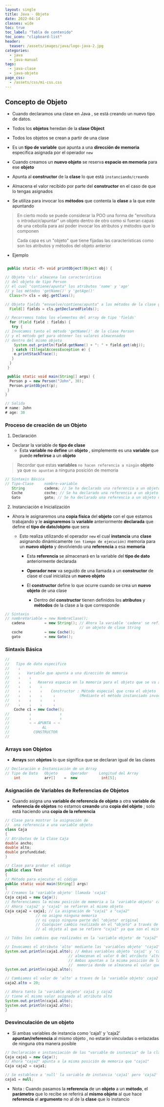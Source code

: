 ```yaml
---
layout: single
title: Java - Objeto
date: 2022-04-14
classes: wide
toc: true
toc_label: "Tabla de contenido"
toc_icon: "clipboard-list"
header:
  teaser: /assets/images/java/logo-java-2.jpg
categories:
  - java
  - java-manual
tags:
  - java-clase
  - java-objeto
page_css: 
  - /assets/css/mi-css.css
---
```


## Concepto de Objeto

* Cuando declaramos una clase en Java , se está creando un nuevo tipo de datos.

* Todos los **objetos** heredan de la **clase Object**

* Todos los objetos se crean a partir de una clase

* Es un **tipo de variable** que apunta a una **dirección de memoria** especifica asignada por el operador ``new``

* Cuando creamos un **nuevo objeto** se reserva **espacio en memoria** para ese **objeto**

* Apunta al **constructor** de la **clase** lo que está ``instanciando/creando``

* Almacena el valor recibido por parte del **constructor** en el caso de que lo tengas asignados

* Se utiliza para invocar los **métodos** que contenta la **clase** a la que este apuntando

> En cierto modo se puede considerar la POO una forma de "envoltura o introducir/apuntar" un objeto dentro de otro como si fueran capas de una cebolla para así poder invocar los atributos y métodos que lo componen
>
> Cada capa es un "objeto" que tiene fijadas las características como son los atributos y métodos del objeto anterior

* Ejemplo

```java

 public static <T> void printObject(Object obj) {

// Objeto 'cls' almacena las características
// del objeto de tipo Person
// el cual "contiene/apunta" los atributos 'name' y 'age'
// y los métodos 'getName()' y 'getAge()' 
  Class<?> cls = obj.getClass();

// Objeto fields "envuelve/contiene/apunta" a los métodos de la clase genérica Class<?> 
  Field[] fields = cls.getDeclaredFields();

// Recorremos todos los elementos del array de tipo 'fields'
  for (Field field : fields) {
   try {
// Invocamos tanto el método 'getName()' de la clase Person 
// y el método get para obtener los valores almacenados
// dentro del mismo objeto 
    System.out.println(field.getName() + ": " + field.get(obj));
   } catch (IllegalAccessException e) {
    e.printStackTrace();
   }
  }
 }

 public static void main(String[] args) {
  Person p = new Person("John", 30);
  Person.printObject(p);
 }
}

// Salida
# name: John
# age: 30
```

### Proceso de creación de un Objeto

1. Declaración

* Declarar la variable de **tipo de clase**
  * Esta **variable** **no define** un **objeto** , simplemente es una **variable** que puede **referirse** a un **objeto**

> Recordar que estas **variables** ``no hacen referencia a ningún`` **objeto** ya que ``no apuntan`` a ninguna posición de memoria

```java
// Sintaxis Básica
// Tipo-Clase     nombre-variable
   String         cadena; // Se ha declarado una referencia a un objeto de tipo String
   Coche          coche; // Se ha declarado una referencia a un objeto de tipo Coche
   Gato           gato; // Se ha declarado una referencia a un objeto de tipo Coche
```

2. Instanciación e Inicialización

* Ahora le asignaremos una **copia física** del **objeto** con el que estamos trabajando y le **asignaremos** la **variable** anteriormente **declarada** que define el **tipo de dato/objeto** que sera

  * Esto realiza utilizando el operador ``new`` el cual **instancia** una **clase** asignando dinámicamente ``(en tiempo de ejecución)`` memoria para un **nuevo objeto** y devolviendo una **referencia** a esa **memoria**

    * Esta **referencia** se almacenará en la variable del **tipo de dato** anteriormente declarada

    * **Operador new** va seguido de una llamada a un **constructor** de clase el cual inicializa un **nuevo objeto**

    * El **constructor** define lo que ocurre cuando se crea un **nuevo objeto** de una clase
      * Dentro del **constructor** tienen definidos los **atributos** y **métodos** de la clase a la que corresponde

```java
// Sintaxis
// nombreVariable = new NombreClase();
   cadena         = new String(); // Ahora la variable 'cadena' se refiere a 
                                  // un objeto de clase String 
   coche          = new Coche();
   gato           = new Gato();
```

### Sintaxis Básica

```java
//   
//   Tipo de dato especifico
//    ↓
//    ↓   Variable que apunta a una dirección de memoria
//    ↓    ↓
//    ↓    ↓   Reserva espacio en la memoria para el objeto que se va a crear (HEAP)
//    ↓    ↓    ↓
//    ↓    ↓    ↓    Constructor : Método especial que crea el objeto 
//    ↓    ↓    ↓     ↓           (Mediante el método instanciado invocamos sus métodos)
//    ↓    ↓    ↓     ↓
//    ↓    ↓    ↓     ↓
    Coche c1 = new Coche();
//         ↓             ↑
//         ↓             ↑
//         → → APUNTA → →   
//               AL
//           CONSTRUCTOR
// 
```

### Arrays son Objetos

* **Arrays** son **objetos** lo que significa que se declaran igual de las clases

```java
// Declaración e Instanciación de un Array
// Tipo de Dato   Objeto      Operador     Longitud del Array
    int           arr[]    =  new           int[5];
```

### Asignación de Variables de Referencias de Objetos

* Cuando asigna una **variable de referencia de objeto** a otra **variable de referencia de objetos** no estamos **creando** una **copia del objeto** ; solo está haciendo una **copia de la referencia**

```java
// Clase para mostrar la asignación de 
//  una referencia a una variable objeto
class Caja
{
// Atributos de la Clase Caja 
double ancho;
double alto;
double profundidad;
} 

// Clase para probar el código 
public class Test
{
// Método para ejecutar el código
public static void main(String[] args)
{
// Creamos la 'variable objeto' llamada 'caja1' 
Caja caja1 = new Caja();
// Referenciamos la misma posición de memoria a la 'variable objeto' caja2 a traves de caja1
// Ahora 'caja2' y 'caja1' se refieren al mismo objeto
Caja caja2 = caja1; // La asignación de "caja1" a "caja2"
              // no asigno ninguna memoria 
              // ni copio ninguna parte del "objeto" original
              // Cualquier cambio realizado en el "objeto" a través de "caja2" afectara
              // al objeto al que se refiere "caja1" ya que son el mismo objeto

// Todos los cambios que realizados en la 'variable objeto' de "caja2" se verán reflejados en "caja1"

// Invocamos el atributo 'alto' mediante las 'variables objeto' "caja1" y "caja2"
System.out.println(caja1.alto); // Ambas variables objeto 'caja1' y 'caja2'
                             // almacenan el valor 0 del atributo 'alto'
                             // Ambas apuntan a la misma posición de la 
                             //  memoria donde se almacena el valor que es 0  
System.out.println(caja2.alto); 

// Cambiamos el valor de 'alto' a traves de la 'variable objeto' caja2
caja2.alto = 20;

// Ahora tanto la 'variable objeto' caja1 y caja2 
// tiene el mismo valor asignado al atributo alto 
System.out.println(caja1.alto);
System.out.println(caja2.alto);
}
```

### Desvinculación de un objeto

* Si ambas variables de instancia como 'caja1' y 'caja2' **apuntan/referencia** al mismo objeto , no estarán vinculadas o enlazadas de ninguna otra manera posible

```java
// Declaración e instanciación de las "variable de instancia" de la clase Caja
Caja caja1 = new Caja();
// Ahora "caja2" apunta a la misma posición de memoria que "caja1"
Caja caja2 = caja1;

// Se establece a 'null' la variable de instancia 'caja1' pero 'caja2' sigue apuntando al objeto original 'Caja()'
caja1 = null;
```

* Nota : Cuando pasamos la **referencia** de un **objeto** a un **método**, el **parámetro** que lo recibe se referirá al **mismo objeto** al que hace **referencia** el **argumento** no al de la **clase** que lo instancio
